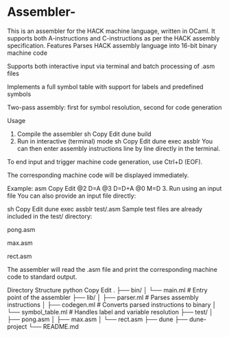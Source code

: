 # Assembler-
This is an assembler for the HACK machine language, written in OCaml. It supports both A-instructions and C-instructions as per the HACK assembly specification.
Features
Parses HACK assembly language into 16-bit binary machine code

Supports both interactive input via terminal and batch processing of .asm files

Implements a full symbol table with support for labels and predefined symbols

Two-pass assembly: first for symbol resolution, second for code generation

Usage
1. Compile the assembler
sh
Copy
Edit
dune build
2. Run in interactive (terminal) mode
sh
Copy
Edit
dune exec assblr
You can then enter assembly instructions line by line directly in the terminal.

To end input and trigger machine code generation, use Ctrl+D (EOF).

The corresponding machine code will be displayed immediately.

Example:
asm
Copy
Edit
@2
D=A
@3
D=D+A
@0
M=D
3. Run using an input file
You can also provide an input file directly:

sh
Copy
Edit
dune exec assblr test/<filename>.asm
Sample test files are already included in the test/ directory:

pong.asm

max.asm

rect.asm

The assembler will read the .asm file and print the corresponding machine code to standard output.

Directory Structure
python
Copy
Edit
.
├── bin/
│   └── main.ml           # Entry point of the assembler
├── lib/
│   ├── parser.ml         # Parses assembly instructions
│   ├── codegen.ml        # Converts parsed instructions to binary
│   └── symbol_table.ml   # Handles label and variable resolution
├── test/
│   ├── pong.asm
│   ├── max.asm
│   └── rect.asm
├── dune
├── dune-project
└── README.md
